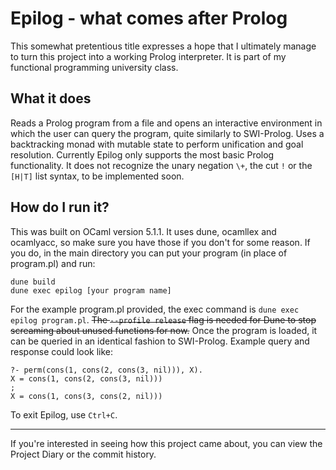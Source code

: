# Epilog - what comes after Prolog
This somewhat pretentious title expresses a hope that I ultimately manage to turn this project into a working Prolog interpreter. It is part of my functional programming university class.

## What it does
Reads a Prolog program from a file and opens an interactive environment in which the user can query the program, quite similarly to SWI-Prolog. Uses a backtracking monad with mutable state to perform unification and goal resolution.
Currently Epilog only supports the most basic Prolog functionality. It does not recognize the unary negation `\+`, the cut `!` or the `[H|T]` list syntax, to be implemented soon.

## How do I run it?
This was built on OCaml version 5.1.1. It uses dune, ocamllex and ocamlyacc, so make sure you have those if you don't for some reason. If you do, in the main directory you can put your program (in place of program.pl) and run:
```
dune build
dune exec epilog [your program name]
```
For the example program.pl provided, the exec command is `dune exec epilog program.pl`.
~~The `--profile release` flag is needed for Dune to stop screaming about unused functions for now.~~
Once the program is loaded, it can be queried in an identical fashion to SWI-Prolog.
Example query and response could look like:
```
?- perm(cons(1, cons(2, cons(3, nil))), X).
X = cons(1, cons(2, cons(3, nil)))
;
X = cons(1, cons(3, cons(2, nil)))
```
To exit Epilog, use `Ctrl+C`.
______

If you're interested in seeing how this project came about, you can view the Project Diary or the commit history.